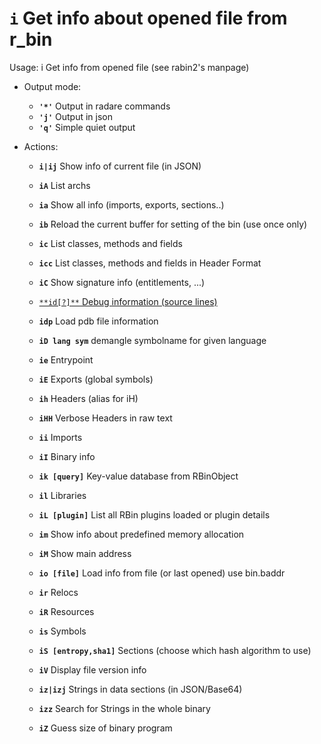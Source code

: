<!-- TITLE: i -->

#  **`i`** Get info about opened file from r_bin

Usage: i Get info from opened file (see rabin2's manpage)

- Output mode:
  - **`'*'`** Output in radare commands
  - **`'j'`** Output in json
  - **`'q'`** Simple quiet output
- Actions:

  - **`i|ij`** Show info of current file (in JSON)
  - **`iA`** List archs
  - **`ia`** Show all info (imports, exports, sections..)
  - **`ib`** Reload the current buffer for setting of the bin (use once only)
  - **`ic`** List classes, methods and fields
  - **`icc`** List classes, methods and fields in Header Format
  - **`iC`** Show signature info (entitlements, ...)

  - [ `**id[?]**` Debug information (source lines)](/options/i/id)

  - **`idp`** Load pdb file information
  - **`iD lang sym`** demangle symbolname for given language
  - **`ie`** Entrypoint
  - **`iE`** Exports (global symbols)
  - **`ih`** Headers (alias for iH)
  - **`iHH`** Verbose Headers in raw text
  - **`ii`** Imports
  - **`iI`** Binary info
  - **`ik [query]`** Key-value database from RBinObject
  - **`il`** Libraries
  - **`iL [plugin]`** List all RBin plugins loaded or plugin details
  - **`im`** Show info about predefined memory allocation
  - **`iM`** Show main address
  - **`io [file]`** Load info from file (or last opened) use bin.baddr
  - **`ir`** Relocs
  - **`iR`** Resources
  - **`is`** Symbols
  - **`iS [entropy,sha1]`** Sections (choose which hash algorithm to use)
  - **`iV`** Display file version info
  - **`iz|izj`** Strings in data sections (in JSON/Base64)
  - **`izz`** Search for Strings in the whole binary
  - **`iZ`** Guess size of binary program
